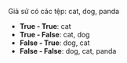 Giả sử có các tệp: cat, dog, panda
- **True - True**: cat
- **True - False**: cat, dog
- **False - True**: dog, cat
- **False - False**: dog, cat, panda